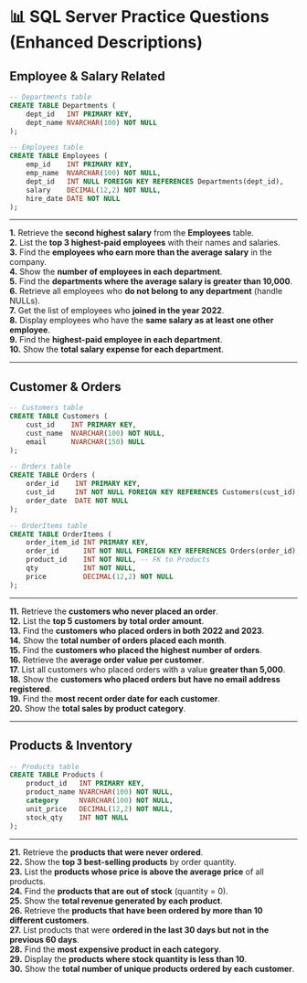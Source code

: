 # 📊 SQL Server Practice Questions (Enhanced Descriptions)

## **Employee & Salary Related**

```sql
-- Departments table
CREATE TABLE Departments (
    dept_id   INT PRIMARY KEY,
    dept_name NVARCHAR(100) NOT NULL
);

-- Employees table
CREATE TABLE Employees (
    emp_id    INT PRIMARY KEY,
    emp_name  NVARCHAR(100) NOT NULL,
    dept_id   INT NULL FOREIGN KEY REFERENCES Departments(dept_id),
    salary    DECIMAL(12,2) NOT NULL,
    hire_date DATE NOT NULL
);
```

---

**1.** Retrieve the **second highest salary** from the **Employees** table.  
**2.** List the **top 3 highest-paid employees** with their names and salaries.  
**3.** Find the **employees who earn more than the average salary** in the company.  
**4.** Show the **number of employees in each department**.  
**5.** Find the **departments where the average salary is greater than 10,000**.  
**6.** Retrieve all employees who **do not belong to any department** (handle NULLs).  
**7.** Get the list of employees who **joined in the year 2022**.  
**8.** Display employees who have the **same salary as at least one other employee**.  
**9.** Find the **highest-paid employee in each department**.  
**10.** Show the **total salary expense for each department**.

---

## **Customer & Orders**

```sql
-- Customers table
CREATE TABLE Customers (
    cust_id    INT PRIMARY KEY,
    cust_name  NVARCHAR(100) NOT NULL,
    email      NVARCHAR(150) NULL
);

-- Orders table
CREATE TABLE Orders (
    order_id    INT PRIMARY KEY,
    cust_id     INT NOT NULL FOREIGN KEY REFERENCES Customers(cust_id),
    order_date  DATE NOT NULL
);

-- OrderItems table
CREATE TABLE OrderItems (
    order_item_id INT PRIMARY KEY,
    order_id      INT NOT NULL FOREIGN KEY REFERENCES Orders(order_id),
    product_id    INT NOT NULL, -- FK to Products
    qty           INT NOT NULL,
    price         DECIMAL(12,2) NOT NULL
);
```

---

**11.** Retrieve the **customers who never placed an order**.  
**12.** List the **top 5 customers by total order amount**.  
**13.** Find the **customers who placed orders in both 2022 and 2023**.  
**14.** Show the **total number of orders placed each month**.  
**15.** Find the **customers who placed the highest number of orders**.  
**16.** Retrieve the **average order value per customer**.  
**17.** List all customers who placed orders with a value **greater than 5,000**.  
**18.** Show the **customers who placed orders but have no email address registered**.  
**19.** Find the **most recent order date for each customer**.  
**20.** Show the **total sales by product category**.

---

## **Products & Inventory**

```sql
-- Products table
CREATE TABLE Products (
    product_id   INT PRIMARY KEY,
    product_name NVARCHAR(100) NOT NULL,
    category     NVARCHAR(100) NOT NULL,
    unit_price   DECIMAL(12,2) NOT NULL,
    stock_qty    INT NOT NULL
);
```

---

**21.** Retrieve the **products that were never ordered**.  
**22.** Show the **top 3 best-selling products** by order quantity.  
**23.** List the **products whose price is above the average price** of all products.  
**24.** Find the **products that are out of stock** (quantity = 0).  
**25.** Show the **total revenue generated by each product**.  
**26.** Retrieve the **products that have been ordered by more than 10 different customers**.  
**27.** List products that were **ordered in the last 30 days but not in the previous 60 days**.  
**28.** Find the **most expensive product in each category**.  
**29.** Display the **products where stock quantity is less than 10**.  
**30.** Show the **total number of unique products ordered by each customer**.

